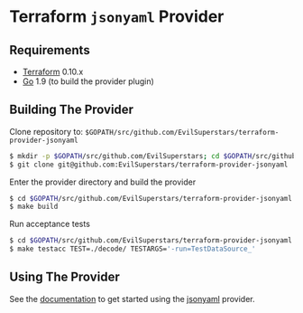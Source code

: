 Terraform `jsonyaml` Provider
==============================

Requirements
------------

-	[Terraform](https://www.terraform.io/downloads.html) 0.10.x
-	[Go](https://golang.org/doc/install) 1.9 (to build the provider plugin)

Building The Provider
---------------------

Clone repository to: `$GOPATH/src/github.com/EvilSuperstars/terraform-provider-jsonyaml`

```sh
$ mkdir -p $GOPATH/src/github.com/EvilSuperstars; cd $GOPATH/src/github.com/EvilSuperstars
$ git clone git@github.com:EvilSuperstars/terraform-provider-jsonyaml
```

Enter the provider directory and build the provider

```sh
$ cd $GOPATH/src/github.com/EvilSuperstars/terraform-provider-jsonyaml
$ make build
```

Run acceptance tests

```sh
$ cd $GOPATH/src/github.com/EvilSuperstars/terraform-provider-jsonyaml
$ make testacc TEST=./decode/ TESTARGS='-run=TestDataSource_'
```

Using The Provider
------------------

See the [documentation](using.md) to get started using the [jsonyaml](https://github.com/EvilSuperstars/terraform-provider-jsonyaml) provider.

